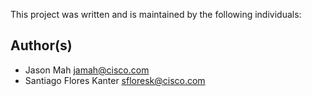This project was written and is maintained by the following individuals:

## Author(s)

* Jason Mah  <jamah@cisco.com>
* Santiago Flores Kanter  <sfloresk@cisco.com>
